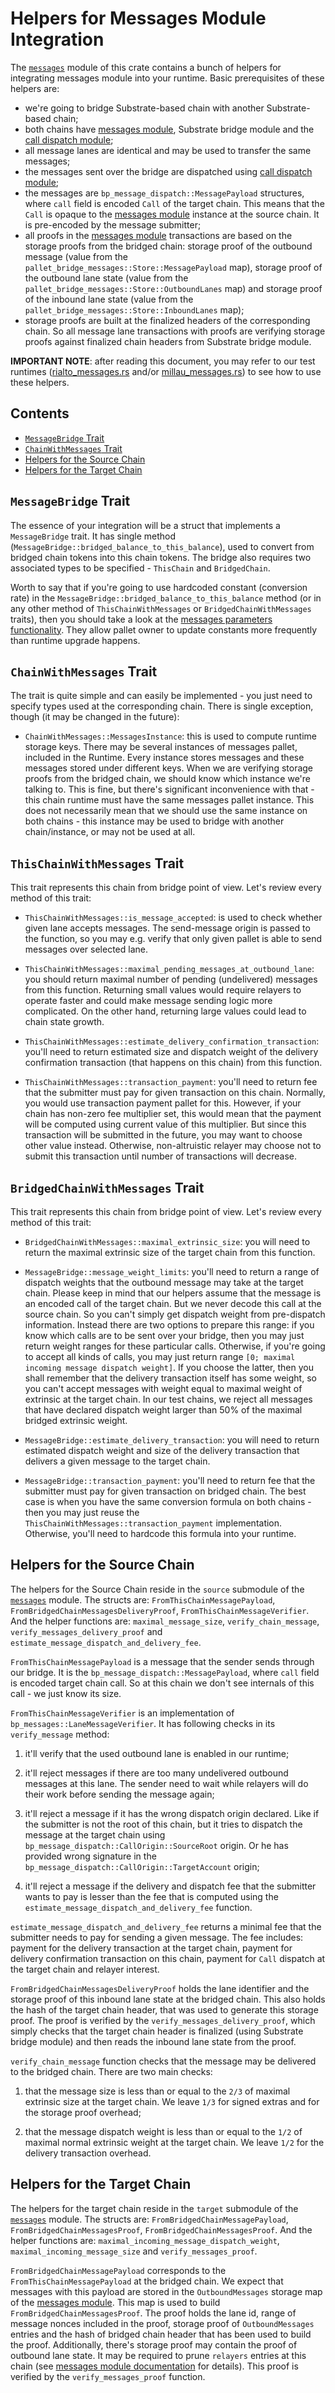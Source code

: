 # Helpers for Messages Module Integration

The [`messages`](./src/messages.rs) module of this crate contains a bunch of helpers for integrating
messages module into your runtime. Basic prerequisites of these helpers are:
- we're going to bridge Substrate-based chain with another Substrate-based chain;
- both chains have [messages module](../../modules/messages/README.md), Substrate bridge
  module and the [call dispatch module](../../modules/dispatch/README.md);
- all message lanes are identical and may be used to transfer the same messages;
- the messages sent over the bridge are dispatched using
  [call dispatch module](../../modules/dispatch/README.md);
- the messages are `bp_message_dispatch::MessagePayload` structures, where `call` field is
  encoded `Call` of the target chain. This means that the `Call` is opaque to the
  [messages module](../../modules/messages/README.md) instance at the source chain.
  It is pre-encoded by the message submitter;
- all proofs in the [messages module](../../modules/messages/README.md) transactions are
  based on the storage proofs from the bridged chain: storage proof of the outbound message (value
  from the `pallet_bridge_messages::Store::MessagePayload` map), storage proof of the outbound lane
  state (value from the `pallet_bridge_messages::Store::OutboundLanes` map) and storage proof of the
  inbound lane state (value from the `pallet_bridge_messages::Store::InboundLanes` map);
- storage proofs are built at the finalized headers of the corresponding chain. So all message lane
  transactions with proofs are verifying storage proofs against finalized chain headers from
  Substrate bridge module.

**IMPORTANT NOTE**: after reading this document, you may refer to our test runtimes
([rialto_messages.rs](../millau/runtime/src/rialto_messages.rs) and/or
[millau_messages.rs](../rialto/runtime/src/millau_messages.rs)) to see how to use these helpers.

## Contents
- [`MessageBridge` Trait](#messagebridge-trait)
- [`ChainWithMessages` Trait ](#ChainWithMessages-trait)
- [Helpers for the Source Chain](#helpers-for-the-source-chain)
- [Helpers for the Target Chain](#helpers-for-the-target-chain)

## `MessageBridge` Trait

The essence of your integration will be a struct that implements a `MessageBridge` trait. It has
single method (`MessageBridge::bridged_balance_to_this_balance`), used to convert from bridged chain
tokens into this chain tokens. The bridge also requires two associated types to be specified -
`ThisChain` and `BridgedChain`.

Worth to say that if you're going to use hardcoded constant (conversion rate) in the
`MessageBridge::bridged_balance_to_this_balance` method (or in any other method of
`ThisChainWithMessages` or `BridgedChainWithMessages` traits), then you should take a
look at the
[messages parameters functionality](../../modules/messages/README.md#Non-Essential-Functionality).
They allow pallet owner to update constants more frequently than runtime upgrade happens.

## `ChainWithMessages` Trait

The trait is quite simple and can easily be implemented - you just need to specify types used at the
corresponding chain. There is single exception, though (it may be changed in the future):

- `ChainWithMessages::MessagesInstance`: this is used to compute runtime storage keys. There
  may be several instances of messages pallet, included in the Runtime. Every instance stores
  messages and these messages stored under different keys. When we are verifying storage proofs from
  the bridged chain, we should know which instance we're talking to. This is fine, but there's
  significant inconvenience with that - this chain runtime must have the same messages pallet
  instance. This does not necessarily mean that we should use the same instance on both chains -
  this instance may be used to bridge with another chain/instance, or may not be used at all.

## `ThisChainWithMessages` Trait

This trait represents this chain from bridge point of view. Let's review every method of this trait:

- `ThisChainWithMessages::is_message_accepted`: is used to check whether given lane accepts
  messages. The send-message origin is passed to the function, so you may e.g. verify that only
  given pallet is able to send messages over selected lane.

- `ThisChainWithMessages::maximal_pending_messages_at_outbound_lane`: you should return maximal
  number of pending (undelivered) messages from this function. Returning small values would require
  relayers to operate faster and could make message sending logic more complicated. On the other
  hand, returning large values could lead to chain state growth.

- `ThisChainWithMessages::estimate_delivery_confirmation_transaction`: you'll need to return
  estimated size and dispatch weight of the delivery confirmation transaction (that happens on
  this chain) from this function.

- `ThisChainWithMessages::transaction_payment`: you'll need to return fee that the submitter
  must pay for given transaction on this chain. Normally, you would use transaction payment pallet
  for this. However, if your chain has non-zero fee multiplier set, this would mean that the
  payment will be computed using current value of this multiplier. But since this transaction
  will be submitted in the future, you may want to choose other value instead. Otherwise,
  non-altruistic relayer may choose not to submit this transaction until number of transactions
  will decrease.

## `BridgedChainWithMessages` Trait

This trait represents this chain from bridge point of view. Let's review every method of this trait:

- `BridgedChainWithMessages::maximal_extrinsic_size`: you will need to return the maximal
  extrinsic size of the target chain from this function.

- `MessageBridge::message_weight_limits`: you'll need to return a range of
  dispatch weights that the outbound message may take at the target chain. Please keep in mind that
  our helpers assume that the message is an encoded call of the target chain. But we never decode
  this call at the source chain. So you can't simply get dispatch weight from pre-dispatch
  information. Instead there are two options to prepare this range: if you know which calls are to
  be sent over your bridge, then you may just return weight ranges for these particular calls.
  Otherwise, if you're going to accept all kinds of calls, you may just return range `[0; maximal
  incoming message dispatch weight]`. If you choose the latter, then you shall remember that the
  delivery transaction itself has some weight, so you can't accept messages with weight equal to
  maximal weight of extrinsic at the target chain. In our test chains, we reject all messages that
  have declared dispatch weight larger than 50% of the maximal bridged extrinsic weight.

- `MessageBridge::estimate_delivery_transaction`: you will need to return estimated dispatch weight and
  size of the delivery transaction that delivers a given message to the target chain.

- `MessageBridge::transaction_payment`: you'll need to return fee that the submitter
  must pay for given transaction on bridged chain. The best case is when you have the same conversion
  formula on both chains - then you may just reuse the `ThisChainWithMessages::transaction_payment`
  implementation. Otherwise, you'll need to hardcode this formula into your runtime.

## Helpers for the Source Chain

The helpers for the Source Chain reside in the `source` submodule of the
[`messages`](./src/messages.rs) module. The structs are: `FromThisChainMessagePayload`,
`FromBridgedChainMessagesDeliveryProof`, `FromThisChainMessageVerifier`. And the helper functions
are: `maximal_message_size`, `verify_chain_message`, `verify_messages_delivery_proof` and
`estimate_message_dispatch_and_delivery_fee`.

`FromThisChainMessagePayload` is a message that the sender sends through our bridge. It is the
`bp_message_dispatch::MessagePayload`, where `call` field is encoded target chain call. So
at this chain we don't see internals of this call - we just know its size.

`FromThisChainMessageVerifier` is an implementation of `bp_messages::LaneMessageVerifier`. It
has following checks in its `verify_message` method:

1. it'll verify that the used outbound lane is enabled in our runtime;

1. it'll reject messages if there are too many undelivered outbound messages at this lane. The
   sender need to wait while relayers will do their work before sending the message again;

1. it'll reject a message if it has the wrong dispatch origin declared. Like if the submitter is not
   the root of this chain, but it tries to dispatch the message at the target chain using
   `bp_message_dispatch::CallOrigin::SourceRoot` origin. Or he has provided wrong signature
   in the `bp_message_dispatch::CallOrigin::TargetAccount` origin;

1. it'll reject a message if the delivery and dispatch fee that the submitter wants to pay is lesser
   than the fee that is computed using the `estimate_message_dispatch_and_delivery_fee` function.

`estimate_message_dispatch_and_delivery_fee` returns a minimal fee that the submitter needs to pay
for sending a given message. The fee includes: payment for the delivery transaction at the target
chain, payment for delivery confirmation transaction on this chain, payment for `Call` dispatch at
the target chain and relayer interest.

`FromBridgedChainMessagesDeliveryProof` holds the lane identifier and the storage proof of this
inbound lane state at the bridged chain. This also holds the hash of the target chain header, that
was used to generate this storage proof. The proof is verified by the
`verify_messages_delivery_proof`, which simply checks that the target chain header is finalized
(using Substrate bridge module) and then reads the inbound lane state from the proof.

`verify_chain_message` function checks that the message may be delivered to the bridged chain. There
are two main checks:

1. that the message size is less than or equal to the `2/3` of maximal extrinsic size at the target
   chain. We leave `1/3` for signed extras and for the storage proof overhead;

1. that the message dispatch weight is less than or equal to the `1/2` of maximal normal extrinsic
   weight at the target chain. We leave `1/2` for the delivery transaction overhead.

## Helpers for the Target Chain

The helpers for the target chain reside in the `target` submodule of the
[`messages`](./src/messages.rs) module. The structs are: `FromBridgedChainMessagePayload`,
`FromBridgedChainMessagesProof`, `FromBridgedChainMessagesProof`. And the helper functions are:
`maximal_incoming_message_dispatch_weight`, `maximal_incoming_message_size` and
`verify_messages_proof`.

`FromBridgedChainMessagePayload` corresponds to the `FromThisChainMessagePayload` at the bridged
chain. We expect that messages with this payload are stored in the `OutboundMessages` storage map of
the [messages module](../../modules/messages/README.md). This map is used to build
`FromBridgedChainMessagesProof`. The proof holds the lane id, range of message nonces included in
the proof, storage proof of `OutboundMessages` entries and the hash of bridged chain header that has
been used to build the proof. Additionally, there's storage proof may contain the proof of outbound
lane state. It may be required to prune `relayers` entries at this chain (see
[messages module documentation](../../modules/messages/README.md#What-about-other-Constants-in-the-Messages-Module-Configuration-Trait)
for details). This proof is verified by the `verify_messages_proof` function.
